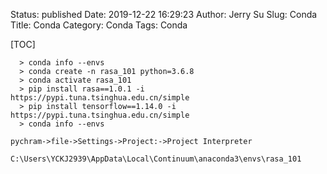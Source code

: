 Status: published
Date: 2019-12-22 16:29:23
Author: Jerry Su
Slug: Conda
Title: Conda
Category: Conda 
Tags: Conda

[TOC]

```
  > conda info --envs
  > conda create -n rasa_101 python=3.6.8
  > conda activate rasa_101
  > pip install rasa==1.0.1 -i https://pypi.tuna.tsinghua.edu.cn/simple
  > pip install tensorflow==1.14.0 -i https://pypi.tuna.tsinghua.edu.cn/simple
  > conda info --envs
```

```
pychram->file->Settings->Project:->Project Interpreter

C:\Users\YCKJ2939\AppData\Local\Continuum\anaconda3\envs\rasa_101
